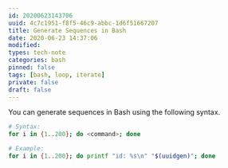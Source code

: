 ```yaml
---
id: 20200623143706
uuid: 4c7c1951-f8f5-46c9-abbc-1d6f51667207
title: Generate Sequences in Bash
date: 2020-06-23 14:37:06
modified: 
types: tech-note
categories: bash
pinned: false
tags: [bash, loop, iterate]
private: false
draft: false
---
```


You can generate sequences in Bash using the following syntax.

```sh
# Syntax:
for i in {1..200}; do <command>; done

# Example:
for i in {1..200}; do printf "id: %s\n" "$(uuidgen)"; done
```
